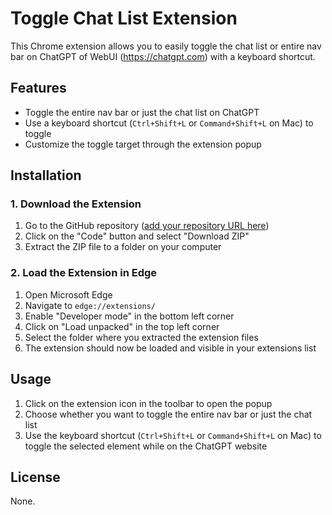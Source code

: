# Toggle Chat List Extension

This Chrome extension allows you to easily toggle the chat list or entire nav bar on ChatGPT of WebUI (https://chatgpt.com) with a keyboard shortcut.

## Features

- Toggle the entire nav bar or just the chat list on ChatGPT
- Use a keyboard shortcut (`Ctrl+Shift+L` or `Command+Shift+L` on Mac) to toggle
- Customize the toggle target through the extension popup

## Installation

### 1. Download the Extension

1. Go to the GitHub repository ([add your repository URL here](https://github.com/xiaolai/toggle-chat-list))
2. Click on the "Code" button and select "Download ZIP"
3. Extract the ZIP file to a folder on your computer

### 2. Load the Extension in Edge

1. Open Microsoft Edge
2. Navigate to `edge://extensions/`
3. Enable "Developer mode" in the bottom left corner
4. Click on "Load unpacked" in the top left corner
5. Select the folder where you extracted the extension files
6. The extension should now be loaded and visible in your extensions list

## Usage

1. Click on the extension icon in the toolbar to open the popup
2. Choose whether you want to toggle the entire nav bar or just the chat list
3. Use the keyboard shortcut (`Ctrl+Shift+L` or `Command+Shift+L` on Mac) to toggle the selected element while on the ChatGPT website

## License

None.